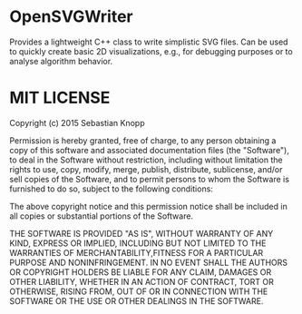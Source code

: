 # OpenSVGWriter
Provides a lightweight C++ class to write simplistic SVG files.
Can be used to quickly create basic 2D visualizations,
e.g., for debugging purposes or to analyse algorithm behavior.


# MIT LICENSE
Copyright (c) 2015 Sebastian Knopp

Permission is hereby granted, free of charge, to any person obtaining
a copy of this software and associated documentation files (the "Software"),
to deal in the Software without restriction, including without limitation
the rights to use, copy, modify, merge, publish, distribute, sublicense,
and/or sell copies of the Software, and to permit persons to whom the
Software is furnished to do so, subject to the following conditions:

The above copyright notice and this permission notice shall be included
in all copies or substantial portions of the Software.

THE SOFTWARE IS PROVIDED "AS IS", WITHOUT WARRANTY OF ANY KIND,
EXPRESS OR IMPLIED, INCLUDING BUT NOT LIMITED TO THE WARRANTIES OF
MERCHANTABILITY,FITNESS FOR A PARTICULAR PURPOSE AND NONINFRINGEMENT.
IN NO EVENT SHALL THE AUTHORS OR COPYRIGHT HOLDERS BE LIABLE FOR ANY CLAIM,
DAMAGES OR OTHER LIABILITY, WHETHER IN AN ACTION OF CONTRACT, TORT OR OTHERWISE,
RISING FROM, OUT OF OR IN CONNECTION WITH THE SOFTWARE OR THE USE OR OTHER
DEALINGS IN THE SOFTWARE.

